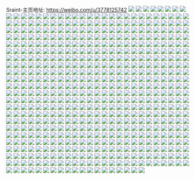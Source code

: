 Sraint-主页地址: https://weibo.com/u/3778125742 
![](https://wx4.sinaimg.cn/mw2000/e1319faegy1h94tfl1fvkj21g41xg4qq.jpg) 
![](https://wx4.sinaimg.cn/mw2000/e1319faegy1h94t7njlrpj20zk1c7qm6.jpg) 
![](https://wx4.sinaimg.cn/mw2000/e1319faegy1h94t7fd7qxj20zk1bee31.jpg) 
![](https://wx4.sinaimg.cn/mw2000/e1319faegy1h94tduuuy3j21g41yrx6p.jpg) 
![](https://wx4.sinaimg.cn/mw2000/e1319faegy1h94tfh7ns3j21g41xg7wi.jpg) 
![](https://wx4.sinaimg.cn/mw2000/e1319faegy1h94tdx7g7cj20zk1beamd.jpg) 
![](https://wx4.sinaimg.cn/mw2000/e1319faegy1h94t715ernj20zk1be4iz.jpg) 
![](https://wx4.sinaimg.cn/mw2000/e1319faegy1h94t3zc1ilj22c0340npe.jpg) 
![](https://wx4.sinaimg.cn/mw2000/e1319faegy1h906h4cpszj21dw1uinpd.jpg) 
![](https://wx4.sinaimg.cn/mw2000/e1319faegy1h906gqyvoqj21g41xgqv5.jpg) 
![](https://wx4.sinaimg.cn/mw2000/e1319faegy1h906gazey8j21en1vgnpd.jpg) 
![](https://wx4.sinaimg.cn/mw2000/e1319faegy1h906h8xjtbj21g41xdu0x.jpg) 
![](https://wx4.sinaimg.cn/mw2000/e1319faegy1h906gnl8hfj21c91rnqv5.jpg) 
![](https://wx4.sinaimg.cn/mw2000/e1319faegy1h906hc5sp1j21g41xhnpd.jpg) 
![](https://wx4.sinaimg.cn/mw2000/e1319faegy1h906genj4mj21cr1t0npd.jpg) 
![](https://wx4.sinaimg.cn/mw2000/e1319faegy1h906h2wuamj21g41xhqv5.jpg) 
![](https://wx4.sinaimg.cn/mw2000/e1319faegy1h906lvuf68j21g41xge81.jpg) 
![](https://wx4.sinaimg.cn/mw2000/e1319faegy1h906tye1hdj20u0140k7a.jpg) 
![](https://wx4.sinaimg.cn/mw2000/e1319faegy1h906txj9swj20tz13zh1t.jpg) 
![](https://wx4.sinaimg.cn/mw2000/e1319faegy1h906tzl4uzj20u0140k7e.jpg) 
![](https://wx4.sinaimg.cn/mw2000/e1319faegy1h906u0mtu5j20uw156qlo.jpg) 
![](https://wx4.sinaimg.cn/mw2000/e1319faegy1h906h6pgt5j21g41xgqv5.jpg) 
![](https://wx4.sinaimg.cn/mw2000/e1319faegy1h906jbykk6j21g41xgqv5.jpg) 
![](https://wx4.sinaimg.cn/mw2000/e1319faegy1h906ghrprxj21cq1szqv5.jpg) 
![](https://wx4.sinaimg.cn/mw2000/e1319faegy1h8z0b49uncj21g41y3qv5.jpg) 
![](https://wx4.sinaimg.cn/mw2000/e1319faegy1h8z0b7sj2mj21g41zbqv5.jpg) 
![](https://wx4.sinaimg.cn/mw2000/e1319faegy1h8z0bmfbcfj21g41xgqv5.jpg) 
![](https://wx4.sinaimg.cn/mw2000/e1319faegy1h8z0bcommuj21g41xgqv5.jpg) 
![](https://wx4.sinaimg.cn/mw2000/e1319faegy1h8z0b578n4j21g41yvqv5.jpg) 
![](https://wx4.sinaimg.cn/mw2000/e1319faegy1h8z0bbkkquj21g41xgkjl.jpg) 
![](https://wx4.sinaimg.cn/mw2000/e1319faegy1h8z0bkqvioj21g41yz4iw.jpg) 
![](https://wx4.sinaimg.cn/mw2000/e1319faegy1h8z0baemn3j21g41znu0x.jpg) 
![](https://wx4.sinaimg.cn/mw2000/e1319faegy1h8z0belc1jj21g41yzx6p.jpg) 
![](https://wx4.sinaimg.cn/mw2000/e1319faegy1h8z0bhgpk2j21g41xge81.jpg) 
![](https://wx4.sinaimg.cn/mw2000/e1319faegy1h8z0bgdbr2j21g4203x6p.jpg) 
![](https://wx4.sinaimg.cn/mw2000/e1319faegy1h8z0brun63j21g41y7kjl.jpg) 
![](https://wx4.sinaimg.cn/mw2000/e1319faegy1h8z0fj9q1kj21g41xge0i.jpg) 
![](https://wx4.sinaimg.cn/mw2000/e1319faegy1h8z0bowp0yj21g41xgtsx.jpg) 
![](https://wx4.sinaimg.cn/mw2000/e1319faegy1h8z0b67ktlj21g41yfnpd.jpg) 
![](https://wx4.sinaimg.cn/mw2000/e1319faegy1h8vjqck8hjj21ab1xg7tf.jpg) 
![](https://wx4.sinaimg.cn/mw2000/e1319faegy1h8vjizvwrbj21aa1xgh88.jpg) 
![](https://wx4.sinaimg.cn/mw2000/e1319faegy1h8vjj290exj21ab1xgatk.jpg) 
![](https://wx4.sinaimg.cn/mw2000/e1319faegy1h8vjqbkt2aj218j1wjwr4.jpg) 
![](https://wx4.sinaimg.cn/mw2000/e1319faegy1h8vk23l06bj20tz191kdd.jpg) 
![](https://wx4.sinaimg.cn/mw2000/e1319faegy1h8vjj4h5j0j21aa1xg4j8.jpg) 
![](https://wx4.sinaimg.cn/mw2000/e1319faegy1h8vjiy4642j217l1xgh1y.jpg) 
![](https://wx4.sinaimg.cn/mw2000/e1319faegy1h8vjj2seuuj21aa1xg1df.jpg) 
![](https://wx4.sinaimg.cn/mw2000/e1319faegy1h8vjiz3tq5j217h1lye0v.jpg) 
![](https://wx4.sinaimg.cn/mw2000/e1319faegy1h8s3mglg12j221d2pxu0x.jpg) 
![](https://wx4.sinaimg.cn/mw2000/e1319faegy1h8s3mqzz0zj22c0340u0y.jpg) 
![](https://wx4.sinaimg.cn/mw2000/e1319faegy1h8s3muovsbj22c0340qv8.jpg) 
![](https://wx4.sinaimg.cn/mw2000/e1319faegy1h8s3nap3bdj20qd0z67a1.jpg) 
![](https://wx4.sinaimg.cn/mw2000/e1319faegy1h8s3meukj8j221w2qjnpd.jpg) 
![](https://wx4.sinaimg.cn/mw2000/e1319faegy1h8s3l7uv16j22c03404qq.jpg) 
![](https://wx4.sinaimg.cn/mw2000/e1319faegy1h8s3mya47cj22c0340qv7.jpg) 
![](https://wx4.sinaimg.cn/mw2000/e1319faegy1h8s3miha1bj224y2umx6p.jpg) 
![](https://wx4.sinaimg.cn/mw2000/e1319faegy1h8pset7zslj22c0340qv6.jpg) 
![](https://wx4.sinaimg.cn/mw2000/e1319faegy1h8psew1gp5j22c0340npf.jpg) 
![](https://wx4.sinaimg.cn/mw2000/e1319faegy1h8psf77kddj22c035ekjn.jpg) 
![](https://wx4.sinaimg.cn/mw2000/e1319faegy1h8psfnxvajj22c03404qs.jpg) 
![](https://wx4.sinaimg.cn/mw2000/e1319faegy1h8psfy6190j22c0340u0z.jpg) 
![](https://wx4.sinaimg.cn/mw2000/e1319faegy1h8psfi42vxj22c0340u10.jpg) 
![](https://wx4.sinaimg.cn/mw2000/e1319faegy1h8psere92cj22c0340hdv.jpg) 
![](https://wx4.sinaimg.cn/mw2000/e1319faegy1h8psf9t7msj22c0340b2b.jpg) 
![](https://wx4.sinaimg.cn/mw2000/e1319faegy1h8psf2j3z3j22c0340b2b.jpg) 
![](https://wx4.sinaimg.cn/mw2000/e1319faegy1h8naacdj2yj22c03401kz.jpg) 
![](https://wx4.sinaimg.cn/mw2000/e1319faegy1h8naajoocxj22c0340u0y.jpg) 
![](https://wx4.sinaimg.cn/mw2000/e1319faegy1h8nabcbgpnj22c0352hdu.jpg) 
![](https://wx4.sinaimg.cn/mw2000/e1319faegy1h8naadzl1oj21g41xgkjl.jpg) 
![](https://wx4.sinaimg.cn/mw2000/e1319faegy1h8nac7415cj22c0340hdu.jpg) 
![](https://wx4.sinaimg.cn/mw2000/e1319faegy1h8naaxuzphj22c0340b2a.jpg) 
![](https://wx4.sinaimg.cn/mw2000/e1319faegy1h8naa487yvj22c03407wj.jpg) 
![](https://wx4.sinaimg.cn/mw2000/e1319faegy1h8naavq8b8j22c0340x6q.jpg) 
![](https://wx4.sinaimg.cn/mw2000/e1319faegy1h8nbzymr9hj20sp129ay7.jpg) 
![](https://wx4.sinaimg.cn/mw2000/e1319faegy1h8naamv7elj22c036ahdv.jpg) 
![](https://wx4.sinaimg.cn/mw2000/e1319faegy1h8nab2su1uj22c0340b2a.jpg) 
![](https://wx4.sinaimg.cn/mw2000/e1319faegy1h8naatcc2kj21g41xgnpd.jpg) 
![](https://wx4.sinaimg.cn/mw2000/e1319faegy1h8jxp8mrewj22c036anpf.jpg) 
![](https://wx4.sinaimg.cn/mw2000/e1319faegy1h8jxozzsf1j22c0340npf.jpg) 
![](https://wx4.sinaimg.cn/mw2000/e1319faegy1h8jxord0akj22c0340hdv.jpg) 
![](https://wx4.sinaimg.cn/mw2000/e1319faegy1h8jxp6ic61j22c0340b2b.jpg) 
![](https://wx4.sinaimg.cn/mw2000/e1319faegy1h8jxov6k3sj22c03401l0.jpg) 
![](https://wx4.sinaimg.cn/mw2000/e1319faegy1h8jxpa0094j22ay32lu0z.jpg) 
![](https://wx4.sinaimg.cn/mw2000/e1319faegy1h8jxpcwtawj22c03407wj.jpg) 
![](https://wx4.sinaimg.cn/mw2000/e1319faegy1h8jxnnuq9ij22c0340e83.jpg) 
![](https://wx4.sinaimg.cn/mw2000/e1319faegy1h8jxp1bkkwj22c0340x6r.jpg) 
![](https://wx4.sinaimg.cn/mw2000/e1319faegy1h8jxp4kiwoj22c0340npg.jpg) 
![](https://wx4.sinaimg.cn/mw2000/e1319faegy1h8jxotjg1dj22c03404qt.jpg) 
![](https://wx4.sinaimg.cn/mw2000/e1319faegy1h8jxox1oc9j22c0340npg.jpg) 
![](https://wx4.sinaimg.cn/mw2000/e1319faegy1h8hm5txe4dj21g41z77wh.jpg) 
![](https://wx4.sinaimg.cn/mw2000/e1319faegy1h8hm5swn0hj21g41xgqtx.jpg) 
![](https://wx4.sinaimg.cn/mw2000/e1319faegy1h8hm5ld85ij21g41xgnl4.jpg) 
![](https://wx4.sinaimg.cn/mw2000/e1319faegy1h8hm5qmrrhj21g41xgb1i.jpg) 
![](https://wx4.sinaimg.cn/mw2000/e1319faegy1h8hm5dd09yj21g41xhqt2.jpg) 
![](https://wx4.sinaimg.cn/mw2000/e1319faegy1h8hm5xdaq3j21g41xr4qp.jpg) 
![](https://wx4.sinaimg.cn/mw2000/e1319faegy1h8hm5v03k6j21g41zj7wh.jpg) 
![](https://wx4.sinaimg.cn/mw2000/e1319faegy1h8hm5ybslqj21g41xg4qp.jpg) 
![](https://wx4.sinaimg.cn/mw2000/e1319faegy1h8hm5ih9fjj21g41xgnkl.jpg) 
![](https://wx4.sinaimg.cn/mw2000/e1319faegy1h8hm5jibxwj21g41xgqre.jpg) 
![](https://wx4.sinaimg.cn/mw2000/e1319faegy1h8hm5niazuj21g41xgqt7.jpg) 
![](https://wx4.sinaimg.cn/mw2000/e1319faegy1h8hm5w2h4xj21g41xg1kx.jpg) 
![](https://wx4.sinaimg.cn/mw2000/e1319faegy1h8hmejtl72j21g41ybe7k.jpg) 
![](https://wx4.sinaimg.cn/mw2000/e1319faegy1h8hmelljbpj21g41xg7wh.jpg) 
![](https://wx4.sinaimg.cn/mw2000/e1319faegy1h8hm5omb8yj21g41xgtyq.jpg) 
![](https://wx4.sinaimg.cn/mw2000/e1319faegy1h8hm5gi8kkj21g41xg4qp.jpg) 
![](https://wx4.sinaimg.cn/mw2000/e1319faegy1h8hm5kexbmj21g41xgayk.jpg) 
![](https://wx4.sinaimg.cn/mw2000/e1319faegy1h8hmeixoz6j21g41ynhdi.jpg) 
![](https://wx4.sinaimg.cn/mw2000/e1319faegy1h8e70xy9lwj21g41xvnpd.jpg) 
![](https://wx4.sinaimg.cn/mw2000/e1319faegy1h8e79amyzxj21bs1rohdt.jpg) 
![](https://wx4.sinaimg.cn/mw2000/e1319faegy1h8e70v0qljj21aw1rhhdt.jpg) 
![](https://wx4.sinaimg.cn/mw2000/e1319faegy1h8e79ebpxjj21g41xhhdt.jpg) 
![](https://wx4.sinaimg.cn/mw2000/e1319faegy1h8e70wbhuxj21c11s0hdt.jpg) 
![](https://wx4.sinaimg.cn/mw2000/e1319faegy1h8e7fzuwhkj21f71w8kjl.jpg) 
![](https://wx4.sinaimg.cn/mw2000/e1319faegy1h8e7fyohr2j21g41xghdt.jpg) 
![](https://wx4.sinaimg.cn/mw2000/e1319faegy1h8e710fznxj21g41xge81.jpg) 
![](https://wx4.sinaimg.cn/mw2000/e1319faegy1h8e70zae0ej21c61s8hdt.jpg) 
![](https://wx4.sinaimg.cn/mw2000/e1319faegy1h8e70tnke7j219q1oyb29.jpg) 
![](https://wx4.sinaimg.cn/mw2000/e1319faegy1h8e718qs8cj21g41xhkjl.jpg) 
![](https://wx4.sinaimg.cn/mw2000/e1319faegy1h8e7e6vp1mj21g41xgkjl.jpg) 
![](https://wx4.sinaimg.cn/mw2000/e1319faegy1h8e7kux4ccj21sc2dsqv5.jpg) 
![](https://wx4.sinaimg.cn/mw2000/e1319faegy1h8e7e5koa7j21g41xhqv5.jpg) 
![](https://wx4.sinaimg.cn/mw2000/e1319faegy1h8e7kzxq7vj22dr36c1l1.jpg) 
![](https://wx4.sinaimg.cn/mw2000/e1319faegy1h8anp23znlj21g41xhe81.jpg) 
![](https://wx4.sinaimg.cn/mw2000/e1319faegy1h8anowikwnj226n2y6u0z.jpg) 
![](https://wx4.sinaimg.cn/mw2000/e1319faegy1h8anp31i4tj21ae1ra1kx.jpg) 
![](https://wx4.sinaimg.cn/mw2000/e1319faegy1h8anp14jjhj21g41xhe81.jpg) 
![](https://wx4.sinaimg.cn/mw2000/e1319faegy1h8anp3xe2tj217s1nckji.jpg) 
![](https://wx4.sinaimg.cn/mw2000/e1319faegy1h8anoz4m02j225k2ws4qs.jpg) 
![](https://wx4.sinaimg.cn/mw2000/e1319faegy1h8anp78md7j21g41xghdt.jpg) 
![](https://wx4.sinaimg.cn/mw2000/e1319faegy1h8anp4zslfj21g41xgkjl.jpg) 
![](https://wx4.sinaimg.cn/mw2000/e1319faegy1h8anosq9x4j22c0362u0z.jpg) 
![](https://wx4.sinaimg.cn/mw2000/e1319faegy1h8anopi0ogj21am1rgb29.jpg) 
![](https://wx4.sinaimg.cn/mw2000/e1319faegy1h8anpuul70j22dr36c7wl.jpg) 
![](https://wx4.sinaimg.cn/mw2000/e1319faegy1h8anp68cp4j21g41xgkjl.jpg) 
![](https://wx4.sinaimg.cn/mw2000/e1319faegy1h8anp8mto8j21g41xghdt.jpg) 
![](https://wx4.sinaimg.cn/mw2000/e1319faegy1h89k9yhxffj21g41xge81.jpg) 
![](https://wx4.sinaimg.cn/mw2000/e1319faegy1h89k9mxh6cj21g41xghdt.jpg) 
![](https://wx4.sinaimg.cn/mw2000/e1319faegy1h89k9ruad3j21g41xgnpd.jpg) 
![](https://wx4.sinaimg.cn/mw2000/e1319faegy1h89k9x3mi7j20zk1bekar.jpg) 
![](https://wx4.sinaimg.cn/mw2000/e1319faegy1h89k9ppvquj21g41xgauj.jpg) 
![](https://wx4.sinaimg.cn/mw2000/e1319faegy1h89k9tpjicj21g41xg7wh.jpg) 
![](https://wx4.sinaimg.cn/mw2000/e1319faegy1h8637ioipfj21g41xgnpd.jpg) 
![](https://wx4.sinaimg.cn/mw2000/e1319faegy1h863889pabj21g41xghdt.jpg) 
![](https://wx4.sinaimg.cn/mw2000/e1319faegy1h8637xftuyj21g41xhkjl.jpg) 
![](https://wx4.sinaimg.cn/mw2000/e1319faegy1h863857863j21g41zbkjl.jpg) 
![](https://wx4.sinaimg.cn/mw2000/e1319faegy1h8637uzd5vj21g41yjx6p.jpg) 
![](https://wx4.sinaimg.cn/mw2000/e1319faegy1h8637gdsuqj21g41xge81.jpg) 
![](https://wx4.sinaimg.cn/mw2000/e1319faegy1h8638elsqtj21g41yvhdt.jpg) 
![](https://wx4.sinaimg.cn/mw2000/e1319faegy1h86382dhp5j21g41z3kjl.jpg) 
![](https://wx4.sinaimg.cn/mw2000/e1319faegy1h8637nona3j21g41ynnpd.jpg) 
![](https://wx4.sinaimg.cn/mw2000/e1319faegy1h8638riuq5j21g41xnu0x.jpg) 
![](https://wx4.sinaimg.cn/mw2000/e1319faegy1h8637zqc93j21g41xhnpd.jpg) 
![](https://wx4.sinaimg.cn/mw2000/e1319faegy1h8637pn5fdj21g41y7kjl.jpg) 
![](https://wx4.sinaimg.cn/mw2000/e1319faegy1h8638ns4ghj21g41xgkjl.jpg) 
![](https://wx4.sinaimg.cn/mw2000/e1319faegy1h8638bxnrej21g41xge81.jpg) 
![](https://wx4.sinaimg.cn/mw2000/e1319faegy1h8638h0uqqj21g41y7kjl.jpg) 
![](https://wx4.sinaimg.cn/mw2000/e1319faegy1h8638juadsj21g41xgkjl.jpg) 
![](https://wx4.sinaimg.cn/mw2000/e1319faegy1h82n90kkdyj21ev1ydu0x.jpg) 
![](https://wx4.sinaimg.cn/mw2000/e1319faegy1h82n92bqquj21do1wiu0x.jpg) 
![](https://wx4.sinaimg.cn/mw2000/e1319faegy1h82ntmv8maj21g41xgnn1.jpg) 
![](https://wx4.sinaimg.cn/mw2000/e1319faegy1h82ntl18dyj21g41xg1kx.jpg) 
![](https://wx4.sinaimg.cn/mw2000/e1319faegy1h82n9dk87sj21g41xge81.jpg) 
![](https://wx4.sinaimg.cn/mw2000/e1319faegy1h82n9ij0mxj21g41xge81.jpg) 
![](https://wx4.sinaimg.cn/mw2000/e1319faegy1h82n9h0oxuj21g41xgu0y.jpg) 
![](https://wx4.sinaimg.cn/mw2000/e1319faegy1h82n8z435zj21g41xgkjl.jpg) 
![](https://wx4.sinaimg.cn/mw2000/e1319faegy1h82n95bz8mj21g420v1ky.jpg) 
![](https://wx4.sinaimg.cn/mw2000/e1319faegy1h82n93wc8mj21g41zfe81.jpg) 
![](https://wx4.sinaimg.cn/mw2000/e1319faegy1h82n9jm88mj21g41xghdt.jpg) 
![](https://wx4.sinaimg.cn/mw2000/e1319faegy1h82n9a18grj21g41zzx6p.jpg) 
![](https://wx4.sinaimg.cn/mw2000/e1319faegy1h82n9be23cj21g420b1ky.jpg) 
![](https://wx4.sinaimg.cn/mw2000/e1319faegy1h82ntiyul0j21g41xgu0x.jpg) 
![](https://wx4.sinaimg.cn/mw2000/e1319faegy1h82nto79qmj21g41xg1io.jpg) 
![](https://wx4.sinaimg.cn/mw2000/e1319faegy1h82ntfs9lbj21g41xg4qp.jpg) 
![](https://wx4.sinaimg.cn/mw2000/e1319faegy1h818xuz5pej24mo334x6r.jpg) 
![](https://wx4.sinaimg.cn/mw2000/e1319faegy1h81947bgvmj218g0tnwmx.jpg) 
![](https://wx4.sinaimg.cn/mw2000/e1319faely1h80ayed9p0j21aa1xgwua.jpg) 
![](https://wx4.sinaimg.cn/mw2000/e1319faely1h80assehb4j22c0340u0x.jpg) 
![](https://wx4.sinaimg.cn/mw2000/e1319faely1h80baj5bhhj21aa1xgtz0.jpg) 
![](https://wx4.sinaimg.cn/mw2000/e1319faely1h80aydckv3j21aa1xg7sn.jpg) 
![](https://wx4.sinaimg.cn/mw2000/e1319faely1h80b1at8uaj218l1xg4qp.jpg) 
![](https://wx4.sinaimg.cn/mw2000/e1319faely1h80aqdvcfrj21aa1xgh61.jpg) 
![](https://wx4.sinaimg.cn/mw2000/e1319faegy1h7z7kby6vnj21g41ynu0x.jpg) 
![](https://wx4.sinaimg.cn/mw2000/e1319faegy1h7z7kew8p9j21g41y7u0x.jpg) 
![](https://wx4.sinaimg.cn/mw2000/e1319faegy1h7z7kmo0szj21g41zne82.jpg) 
![](https://wx4.sinaimg.cn/mw2000/e1319faegy1h7z7kfz2xnj21g41xgqv5.jpg) 
![](https://wx4.sinaimg.cn/mw2000/e1319faegy1h7z7kaucelj21g41xz1ky.jpg) 
![](https://wx4.sinaimg.cn/mw2000/e1319faegy1h7z7r7ieb4j21g41y7u0x.jpg) 
![](https://wx4.sinaimg.cn/mw2000/e1319faegy1h7z7k6u9m9j21g41yn7wi.jpg) 
![](https://wx4.sinaimg.cn/mw2000/e1319faegy1h7z7kkx8h2j21g41xge81.jpg) 
![](https://wx4.sinaimg.cn/mw2000/e1319faegy1h7z7r911vwj21g41y77wi.jpg) 
![](https://wx4.sinaimg.cn/mw2000/e1319faegy1h7z7kpmcbvj21g41xgx6p.jpg) 
![](https://wx4.sinaimg.cn/mw2000/e1319faegy1h7z7kdizx8j21g41yz1ky.jpg) 
![](https://wx4.sinaimg.cn/mw2000/e1319faegy1h7z7khhsrij21g41xgqv5.jpg) 
![](https://wx4.sinaimg.cn/mw2000/e1319faegy1h7z7rbnksyj21g420jhdu.jpg) 
![](https://wx4.sinaimg.cn/mw2000/e1319faegy1h7z7r593uyj21g41z71ky.jpg) 
![](https://wx4.sinaimg.cn/mw2000/e1319faegy1h7z7ko520fj21g41xg1ky.jpg) 
![](https://wx4.sinaimg.cn/mw2000/e1319faegy1h7z7k8566gj21g41xz4qq.jpg) 
![](https://wx4.sinaimg.cn/mw2000/e1319faegy1h7wvuruzu4j20u013z11n.jpg) 
![](https://wx4.sinaimg.cn/mw2000/e1319faegy1h7wvuqvx5lj20u013z49p.jpg) 
![](https://wx4.sinaimg.cn/mw2000/e1319faegy1h7wvut7qmpj20u0140ajh.jpg) 
![](https://wx4.sinaimg.cn/mw2000/e1319faegy1h7wvv49ojsj21g41xge81.jpg) 
![](https://wx4.sinaimg.cn/mw2000/e1319faegy1h7uivqwa0aj21g41yz7wh.jpg) 
![](https://wx4.sinaimg.cn/mw2000/e1319faegy1h7uivo3k7rj21g41xhu0c.jpg) 
![](https://wx4.sinaimg.cn/mw2000/e1319faegy1h7uivs54h2j21g41xhe81.jpg) 
![](https://wx4.sinaimg.cn/mw2000/e1319faegy1h7uivotmo4j21g41xh1kx.jpg) 
![](https://wx4.sinaimg.cn/mw2000/e1319faegy1h7uivwdv7gj21g41xzqv5.jpg) 
![](https://wx4.sinaimg.cn/mw2000/e1319faegy1h7uivl40d1j21g41xg7wh.jpg) 
![](https://wx4.sinaimg.cn/mw2000/e1319faegy1h7uivtbctvj21g41y7hdt.jpg) 
![](https://wx4.sinaimg.cn/mw2000/e1319faegy1h7uix3s3z3j21g41zb1kr.jpg) 
![](https://wx4.sinaimg.cn/mw2000/e1319faegy1h7uivpn3yvj21g41ybb29.jpg) 
![](https://wx4.sinaimg.cn/mw2000/e1319faegy1h7uivuropyj21g41xzhdt.jpg) 
![](https://wx4.sinaimg.cn/mw2000/e1319faegy1h7uivi0jy4j21g41znhdt.jpg) 
![](https://wx4.sinaimg.cn/mw2000/e1319faegy1h7uivj07mgj21g41yfe81.jpg) 
![](https://wx4.sinaimg.cn/mw2000/e1319faegy1h7s8kzt8rdj216x1l7tyw.jpg) 
![](https://wx4.sinaimg.cn/mw2000/e1319faegy1h7s8kp7miwj21g41xgkjl.jpg) 
![](https://wx4.sinaimg.cn/mw2000/e1319faegy1h7s8l2qp4pj21ax1qjb29.jpg) 
![](https://wx4.sinaimg.cn/mw2000/e1319faegy1h7s8ku2wfrj21c51s6kjl.jpg) 
![](https://wx4.sinaimg.cn/mw2000/e1319faegy1h7s8srfi3wj222e2r6e82.jpg) 
![](https://wx4.sinaimg.cn/mw2000/e1319faegy1h7s8suclq6j22c0352kjm.jpg) 
![](https://wx4.sinaimg.cn/mw2000/e1319faegy1h7s8l45oqaj21ag1qn7wh.jpg) 
![](https://wx4.sinaimg.cn/mw2000/e1319faegy1h7s8kwoa38j21g41xgqv5.jpg) 
![](https://wx4.sinaimg.cn/mw2000/e1319faegy1h7s8kkmz92j21331ge1kx.jpg) 
![](https://wx4.sinaimg.cn/mw2000/e1319faegy1h7s8kj5k9dj213k1gr4qp.jpg) 
![](https://wx4.sinaimg.cn/mw2000/e1319faegy1h7s8l1c1nbj20zs1bodyg.jpg) 
![](https://wx4.sinaimg.cn/mw2000/e1319faegy1h7s8sxbtz3j21sc2dsx6p.jpg) 
![](https://wx4.sinaimg.cn/mw2000/e1319faegy1h7s8knghxuj216m1lg7wh.jpg) 
![](https://wx4.sinaimg.cn/mw2000/e1319faegy1h7s8szfarcj21g41yve81.jpg) 
![](https://wx4.sinaimg.cn/mw2000/e1319faegy1h7s8km13l2j21cj1utkjl.jpg) 
![](https://wx4.sinaimg.cn/mw2000/e1319faegy1h7pufrmmycj21g41xhb29.jpg) 
![](https://wx4.sinaimg.cn/mw2000/e1319faegy1h7puh64j7nj21g41xh4qp.jpg) 
![](https://wx4.sinaimg.cn/mw2000/e1319faegy1h7puh59r9yj21g41yrb29.jpg) 
![](https://wx4.sinaimg.cn/mw2000/e1319faegy1h7puh933acj21g41xhb29.jpg) 
![](https://wx4.sinaimg.cn/mw2000/e1319faegy1h7puhb4clbj21g41xh7wh.jpg) 
![](https://wx4.sinaimg.cn/mw2000/e1319faegy1h7puhdnljij21g41xh7wh.jpg) 
![](https://wx4.sinaimg.cn/mw2000/e1319faegy1h7puhctn3pj21g41xghdt.jpg) 
![](https://wx4.sinaimg.cn/mw2000/e1319faegy1h7nibdulo0j21g41xghdt.jpg) 
![](https://wx4.sinaimg.cn/mw2000/e1319faegy1h7nib87ou8j21d51thb29.jpg) 
![](https://wx4.sinaimg.cn/mw2000/e1319faegy1h7niba7wq7j21g41xhe81.jpg) 
![](https://wx4.sinaimg.cn/mw2000/e1319faegy1h7nib0zuldj20zk1betfm.jpg) 
![](https://wx4.sinaimg.cn/mw2000/e1319faegy1h7niovxwvfj21g41xhb29.jpg) 
![](https://wx4.sinaimg.cn/mw2000/e1319faegy1h7niord02ej21g41xhe81.jpg) 
![](https://wx4.sinaimg.cn/mw2000/e1319faegy1h7nlrultgoj21g41xg7wh.jpg) 
![](https://wx4.sinaimg.cn/mw2000/e1319faegy1h7nibb3z1rj21g41yv4qp.jpg) 
![](https://wx4.sinaimg.cn/mw2000/e1319faegy1h7niotzi41j21g41yn1kx.jpg) 
![](https://wx4.sinaimg.cn/mw2000/e1319faegy1h7niqzc6gxj21g41y37wh.jpg) 
![](https://wx4.sinaimg.cn/mw2000/e1319faegy1h7nkn3qa84j21g41xgb29.jpg) 
![](https://wx4.sinaimg.cn/mw2000/e1319faegy1h7nk9d7ji0j21g41xgb29.jpg) 
![](https://wx4.sinaimg.cn/mw2000/e1319faegy1h7niot5mslj21g41y77wh.jpg) 
![](https://wx4.sinaimg.cn/mw2000/e1319faegy1h7nib6n350j21g41xg1kx.jpg) 
![](https://wx4.sinaimg.cn/mw2000/e1319faegy1h7nioukxeaj21g41xgb11.jpg) 
![](https://wx4.sinaimg.cn/mw2000/e1319faegy1h7niosc4qtj21g41y74qp.jpg) 
![](https://wx4.sinaimg.cn/mw2000/e1319faegy1h7niw8fc2wj21g41xg7wh.jpg) 
![](https://wx4.sinaimg.cn/mw2000/e1319faegy1h7iz1sk5woj21g41xh7wh.jpg) 
![](https://wx4.sinaimg.cn/mw2000/e1319faegy1h7iz1rd67mj21g41yfkjl.jpg) 
![](https://wx4.sinaimg.cn/mw2000/e1319faegy1h7iz1k9lm4j21g41z3e81.jpg) 
![](https://wx4.sinaimg.cn/mw2000/e1319faegy1h7iz1mfbasj21g41yru0x.jpg) 
![](https://wx4.sinaimg.cn/mw2000/e1319faegy1h7iz1o7sj5j21g41yvhdt.jpg) 
![](https://wx4.sinaimg.cn/mw2000/e1319faegy1h7iz1oz4yyj21g41yze81.jpg) 
![](https://wx4.sinaimg.cn/mw2000/e1319faegy1h7iz1i9onsj21g41xh4qp.jpg) 
![](https://wx4.sinaimg.cn/mw2000/e1319faegy1h7iz1hhwukj21g41xhhdt.jpg) 
![](https://wx4.sinaimg.cn/mw2000/e1319faegy1h7iz1j2ka2j21g41xg7wh.jpg) 
![](https://wx4.sinaimg.cn/mw2000/e1319faegy1h7iz1q5ye5j21g41ynkjl.jpg) 
![](https://wx4.sinaimg.cn/mw2000/e1319faegy1h7filjurecj21sc2dsnpf.jpg) 
![](https://wx4.sinaimg.cn/mw2000/e1319faegy1h7filc4gx8j21sc2ds1kz.jpg) 
![](https://wx4.sinaimg.cn/mw2000/e1319faegy1h7filh29ioj21sc2ds4pb.jpg) 
![](https://wx4.sinaimg.cn/mw2000/e1319faegy1h7filmp99gj21sc2ds1kz.jpg) 
![](https://wx4.sinaimg.cn/mw2000/e1319faegy1h7fileo3h5j21sc2ds7wj.jpg) 
![](https://wx4.sinaimg.cn/mw2000/e1319faegy1h7d5wqqccwj21di1w6b29.jpg) 
![](https://wx4.sinaimg.cn/mw2000/e1319faegy1h7d7kq55woj21br1vonpd.jpg) 
![](https://wx4.sinaimg.cn/mw2000/e1319faegy1h7d5scthxzj21g41yz1ky.jpg) 
![](https://wx4.sinaimg.cn/mw2000/e1319faegy1h7d5sph4kyj21g41xhnpd.jpg) 
![](https://wx4.sinaimg.cn/mw2000/e1319faegy1h7d5smgjiaj21g42031ky.jpg) 
![](https://wx4.sinaimg.cn/mw2000/e1319faegy1h7d79qf2rej21ay1qm7hx.jpg) 
![](https://wx4.sinaimg.cn/mw2000/e1319faegy1h7d5syth48j21d31tgu0x.jpg) 
![](https://wx4.sinaimg.cn/mw2000/e1319faegy1h7d7habwm8j21g41zbkjm.jpg) 
![](https://wx4.sinaimg.cn/mw2000/e1319faegy1h7d79rwu5oj21au1rpkjl.jpg) 
![](https://wx4.sinaimg.cn/mw2000/e1319faegy1h7d5s9qc6fj21g41yr4qq.jpg) 
![](https://wx4.sinaimg.cn/mw2000/e1319faegy1h7d7kroxa3j21g41ynhdt.jpg) 
![](https://wx4.sinaimg.cn/mw2000/e1319faegy1h767zmi0hjj21ct1t7hdt.jpg) 
![](https://wx4.sinaimg.cn/mw2000/e1319faegy1h767tejybxj21g21xye81.jpg) 
![](https://wx4.sinaimg.cn/mw2000/e1319faegy1h767ta2o4nj21g21yae81.jpg) 
![](https://wx4.sinaimg.cn/mw2000/e1319faegy1h767to7sutj21g21xgamr.jpg) 
![](https://wx4.sinaimg.cn/mw2000/e1319faegy1h767t8mox6j21g21y6e81.jpg) 
![](https://wx4.sinaimg.cn/mw2000/e1319faegy1h767wb167tj21g21xgnbe.jpg) 
![](https://wx4.sinaimg.cn/mw2000/e1319faegy1h768479t0xj21bq1s8b29.jpg) 
![](https://wx4.sinaimg.cn/mw2000/e1319faegy1h767tksd9fj21g21yce81.jpg) 
![](https://wx4.sinaimg.cn/mw2000/e1319faegy1h767tfbms3j21g21yee81.jpg) 
![](https://wx4.sinaimg.cn/mw2000/e1319faegy1h767zj5ej6j21g21xgafj.jpg) 
![](https://wx4.sinaimg.cn/mw2000/e1319faegy1h767tj0c4nj21cv1t6hdt.jpg) 
![](https://wx4.sinaimg.cn/mw2000/e1319faegy1h767wab09zj21g21xgb29.jpg) 
![](https://wx4.sinaimg.cn/mw2000/e1319faegy1h76823ck86j21g21xghdt.jpg) 
![](https://wx4.sinaimg.cn/mw2000/e1319faegy1h767tmhidoj21g21z8hdt.jpg) 
![](https://wx4.sinaimg.cn/mw2000/e1319faegy1h767tclsb3j21g21xyk2w.jpg) 
![](https://wx4.sinaimg.cn/mw2000/e1319faegy1h767tk2bubj21g21z2e81.jpg) 
![](https://wx4.sinaimg.cn/mw2000/e1319faegy1h767zfcoigj21g21xgtlq.jpg) 
![](https://wx4.sinaimg.cn/mw2000/e1319faegy1h767thv21wj21ch1soe81.jpg) 
![](https://wx4.sinaimg.cn/mw2000/e1319faegy1h753rkwq6nj21g21xg12m.jpg) 
![](https://wx4.sinaimg.cn/mw2000/e1319faegy1h753rmkequj21g21xg7i5.jpg) 
![](https://wx4.sinaimg.cn/mw2000/e1319faegy1h7541e5u8hj21g21yue81.jpg) 
![](https://wx4.sinaimg.cn/mw2000/e1319faegy1h753rid6o6j21g21xge81.jpg) 
![](https://wx4.sinaimg.cn/mw2000/e1319faegy1h7541d9ndej21g21xgk2y.jpg) 
![](https://wx4.sinaimg.cn/mw2000/e1319faegy1h7543bz53pj21g21xg4qp.jpg) 
![](https://wx4.sinaimg.cn/mw2000/e1319faegy1h7543crfjbj21g21xgb29.jpg) 
![](https://wx4.sinaimg.cn/mw2000/e1319faegy1h753rlpu4tj21g21xgjyg.jpg) 
![](https://wx4.sinaimg.cn/mw2000/e1319faegy1h753rfjymkj21g21xgam7.jpg) 
![](https://wx4.sinaimg.cn/mw2000/e1319faegy1h753rnd3a5j21g21xgdrd.jpg) 
![](https://wx4.sinaimg.cn/mw2000/e1319faegy1h71mjoavcwj21g21xgnpd.jpg) 
![](https://wx4.sinaimg.cn/mw2000/e1319faegy1h71mhg5cezj21g21zaqv5.jpg) 
![](https://wx4.sinaimg.cn/mw2000/e1319faegy1h71mi388g1j21841mtb29.jpg) 
![](https://wx4.sinaimg.cn/mw2000/e1319faegy1h71mhvgz18j21g21xg4qq.jpg) 
![](https://wx4.sinaimg.cn/mw2000/e1319faegy1h71mi0o5jwj21g21xgkjl.jpg) 
![](https://wx4.sinaimg.cn/mw2000/e1319faegy1h71mi442bvj21g21xgtp7.jpg) 
![](https://wx4.sinaimg.cn/mw2000/e1319faegy1h71mheqbeqj21g21xgkjl.jpg) 
![](https://wx4.sinaimg.cn/mw2000/e1319faegy1h71mhy3mg4j21g21xgnpd.jpg) 
![](https://wx4.sinaimg.cn/mw2000/e1319faegy1h71mhwlhb4j21g21xgnpd.jpg) 
![](https://wx4.sinaimg.cn/mw2000/e1319faegy1h71mhzk7oej21g21z6u0x.jpg) 
![](https://wx4.sinaimg.cn/mw2000/e1319faegy1h71mjmmw16j21ev1vvu0x.jpg) 
![](https://wx4.sinaimg.cn/mw2000/e1319faegy1h6z7395xalj21g21xgtks.jpg) 
![](https://wx4.sinaimg.cn/mw2000/e1319faegy1h6z73ie2nej21g21xgb29.jpg) 
![](https://wx4.sinaimg.cn/mw2000/e1319faegy1h6z73ac5rhj21g21xgduo.jpg) 
![](https://wx4.sinaimg.cn/mw2000/e1319faegy1h6z73hip85j217d1na7tm.jpg) 
![](https://wx4.sinaimg.cn/mw2000/e1319faegy1h6z73f71i6j21g21xgkjl.jpg) 
![](https://wx4.sinaimg.cn/mw2000/e1319faegy1h6z73cpioqj21g21ymwxh.jpg) 
![](https://wx4.sinaimg.cn/mw2000/e1319faegy1h6z73ljm8pj21g21xgb29.jpg) 
![](https://wx4.sinaimg.cn/mw2000/e1319faegy1h6z73729vxj21g21ya4et.jpg) 
![](https://wx4.sinaimg.cn/mw2000/e1319faegy1h6z77lscewj21g21xgqv5.jpg) 
![](https://wx4.sinaimg.cn/mw2000/e1319faegy1h6z73bt9ygj21g21xgahp.jpg) 
![](https://wx4.sinaimg.cn/mw2000/e1319faegy1h6z73efwibj21g21xgnpd.jpg) 
![](https://wx4.sinaimg.cn/mw2000/e1319faegy1h6z73j5oxkj21g21yib29.jpg) 
![](https://wx4.sinaimg.cn/mw2000/e1319faegy1h6z73kqp5ij21g21xge81.jpg) 
![](https://wx4.sinaimg.cn/mw2000/e1319faegy1h6z73ym5flj21g21xgnpd.jpg) 
![](https://wx4.sinaimg.cn/mw2000/e1319faegy1h6z7ba2kc9j21g21xgu0x.jpg) 
![](https://wx4.sinaimg.cn/mw2000/e1319faegy1h6x0i6386yj21g21zegzb.jpg) 
![](https://wx4.sinaimg.cn/mw2000/e1319faegy1h6x0drgxjxj21g21xg7wh.jpg) 
![](https://wx4.sinaimg.cn/mw2000/e1319faegy1h6x0dqo403j21g21xgb29.jpg) 
![](https://wx4.sinaimg.cn/mw2000/e1319faegy1h6x0i6xm19j21g21yytl9.jpg) 
![](https://wx4.sinaimg.cn/mw2000/e1319faegy1h6x0duj6qqj21g21xg7wh.jpg) 
![](https://wx4.sinaimg.cn/mw2000/e1319faegy1h6x0dzmf0cj21g21xg7wh.jpg) 
![](https://wx4.sinaimg.cn/mw2000/e1319faegy1h6x0i947wtj21g21xye81.jpg) 
![](https://wx4.sinaimg.cn/mw2000/e1319faegy1h6x0dtd7d4j21g21xgb29.jpg) 
![](https://wx4.sinaimg.cn/mw2000/e1319faegy1h6x0iffloyj21g21z2e81.jpg) 
![](https://wx4.sinaimg.cn/mw2000/e1319faegy1h6x0e1446ij21g21xg7wh.jpg) 
![](https://wx4.sinaimg.cn/mw2000/e1319faegy1h6x0ieg1whj21g21y2u0x.jpg) 
![](https://wx4.sinaimg.cn/mw2000/e1319faegy1h6x0dlpj23j21cv1t5e81.jpg) 
![](https://wx4.sinaimg.cn/mw2000/e1319faegy1h6x0dy98ekj21g21xg7wh.jpg) 
![](https://wx4.sinaimg.cn/mw2000/e1319faegy1h6tjiu5zsmj21g21xge1a.jpg) 
![](https://wx4.sinaimg.cn/mw2000/e1319faegy1h6tjsw5x0jj21g21xghdt.jpg) 
![](https://wx4.sinaimg.cn/mw2000/e1319faegy1h6tjipqar3j21g21xgnpd.jpg) 
![](https://wx4.sinaimg.cn/mw2000/e1319faegy1h6tjivh4mvj21g21xgnpd.jpg) 
![](https://wx4.sinaimg.cn/mw2000/e1319faegy1h6tjit6njfj21g21xgkb6.jpg) 
![](https://wx4.sinaimg.cn/mw2000/e1319faegy1h6r8ej1k4xj21g21xg4qp.jpg) 
![](https://wx4.sinaimg.cn/mw2000/e1319faegy1h6r8bobsrxj21at1qgb29.jpg) 
![](https://wx4.sinaimg.cn/mw2000/e1319faegy1h6r8bt2anrj21ck1ss1jg.jpg) 
![](https://wx4.sinaimg.cn/mw2000/e1319faegy1h6r8bl528mj21ao1qp0yp.jpg) 
![](https://wx4.sinaimg.cn/mw2000/e1319faegy1h6r8ifykfaj21cr1tu464.jpg) 
![](https://wx4.sinaimg.cn/mw2000/e1319faegy1h6r8bio8i2j217g1mlnn7.jpg) 
![](https://wx4.sinaimg.cn/mw2000/e1319faegy1h6r8bvti1hj21g21xg7wh.jpg) 
![](https://wx4.sinaimg.cn/mw2000/e1319faegy1h6r8bgrr09j217a1nvauz.jpg) 
![](https://wx4.sinaimg.cn/mw2000/e1319faegy1h6r8egfahmj21ad1r3dmi.jpg) 
![](https://wx4.sinaimg.cn/mw2000/e1319faegy1h6r8bq3tftj21a81po1h4.jpg) 
![](https://wx4.sinaimg.cn/mw2000/e1319faegy1h6r8buqm9xj21ch1tj1kx.jpg) 
![](https://wx4.sinaimg.cn/mw2000/e1319faegy1h6r8eh7zfej218k1o9dn9.jpg) 
![](https://wx4.sinaimg.cn/mw2000/e1319faegy1h6r8bm9drbj21cl1te10q.jpg) 
![](https://wx4.sinaimg.cn/mw2000/e1319faegy1h6r8bs8qxuj21c61s91kx.jpg) 
![](https://wx4.sinaimg.cn/mw2000/e1319faegy1h6r8efiwkdj219l1qe460.jpg) 
![](https://wx4.sinaimg.cn/mw2000/e1319faegy1h6r8sizj0wj21g21xgb1h.jpg) 
![](https://wx4.sinaimg.cn/mw2000/e1319faegy1h6p0aqdofoj2223333jx1.jpg) 
![](https://wx4.sinaimg.cn/mw2000/e1319faegy1h6p0arap6hj21ac1yk1ih.jpg) 
![](https://wx4.sinaimg.cn/mw2000/e1319faegy1h6p0c5eo4kj21sc2dswyk.jpg) 
![](https://wx4.sinaimg.cn/mw2000/e1319faegy1h6p0asl18qj21g21z24ez.jpg) 
![](https://wx4.sinaimg.cn/mw2000/e1319faegy1h6p1c3385mj21g21z2k52.jpg) 
![](https://wx4.sinaimg.cn/mw2000/e1319faegy1h6mmnelvs6j21a91yz7wh.jpg) 
![](https://wx4.sinaimg.cn/mw2000/e1319faegy1h6mmo91fa0j21aa1xg7tf.jpg) 
![](https://wx4.sinaimg.cn/mw2000/e1319faegy1h6mmnc58dkj21aa1xg1kx.jpg) 
![](https://wx4.sinaimg.cn/mw2000/e1319faegy1h6mmncvzyej21g21xg4qp.jpg) 
![](https://wx4.sinaimg.cn/mw2000/e1319faegy1h6mmndojj6j21g21xgb29.jpg) 
![](https://wx4.sinaimg.cn/mw2000/e1319faegy1h6mmtq036uj21g21xgb29.jpg) 
![](https://wx4.sinaimg.cn/mw2000/e1319faegy1h6mmn9v88cj21aa1xg4hv.jpg) 
![](https://wx4.sinaimg.cn/mw2000/e1319faegy1h6fo3s6lvwj21e21usali.jpg) 
![](https://wx4.sinaimg.cn/mw2000/e1319faegy1h6fo4404q0j22c0340u0z.jpg) 
![](https://wx4.sinaimg.cn/mw2000/e1319faegy1h6fo3p5a6aj21f71wa47l.jpg) 
![](https://wx4.sinaimg.cn/mw2000/e1319faegy1h6fo3wi41vj21b51qwtic.jpg) 
![](https://wx4.sinaimg.cn/mw2000/e1319faegy1h6fo3o4n86j21901o1b29.jpg) 
![](https://wx4.sinaimg.cn/mw2000/e1319faegy1h6fo3th9lyj21ca1sfnaw.jpg) 
![](https://wx4.sinaimg.cn/mw2000/e1319faegy1h6fo3muvn6j21741lhb29.jpg) 
![](https://wx4.sinaimg.cn/mw2000/e1319faegy1h6d9op36ndj21aa1xgk0h.jpg) 
![](https://wx4.sinaimg.cn/mw2000/e1319faegy1h6d9ops5szj21aa1xg0zb.jpg) 
![](https://wx4.sinaimg.cn/mw2000/e1319faegy1h6d9ou52ogj21aa1yktx9.jpg) 
![](https://wx4.sinaimg.cn/mw2000/e1319faegy1h6d9p1053fj21aa1yo4qp.jpg) 
![](https://wx4.sinaimg.cn/mw2000/e1319faegy1h6d9p00zw6j21aa1xg4qp.jpg) 
![](https://wx4.sinaimg.cn/mw2000/e1319faegy1h6d9os9p38j21aa1xggsa.jpg) 
![](https://wx4.sinaimg.cn/mw2000/e1319faegy1h6d9oswoatj21aa1xg79h.jpg) 
![](https://wx4.sinaimg.cn/mw2000/e1319faegy1h6d9p1p7v3j21aa1xgb18.jpg) 
![](https://wx4.sinaimg.cn/mw2000/e1319faegy1h6d9p3eia0j21aa1xg7vh.jpg) 
![](https://wx4.sinaimg.cn/mw2000/e1319faegy1h6d9orjg8aj21aa1xgdn4.jpg) 
![](https://wx4.sinaimg.cn/mw2000/e1319faegy1h6d9p29dc5j21aa1zce7k.jpg) 
![](https://wx4.sinaimg.cn/mw2000/e1319faegy1h6d9ox8w9nj21aa1xgb29.jpg) 
![](https://wx4.sinaimg.cn/mw2000/e1319faegy1h6d9oo7og7j21aa1xg17o.jpg) 
![](https://wx4.sinaimg.cn/mw2000/e1319faegy1h6d9oyfu1nj21xg1aakjl.jpg) 
![](https://wx4.sinaimg.cn/mw2000/e1319faegy1h6d9ov0bysj21aa1xgk7c.jpg) 
![](https://wx4.sinaimg.cn/mw2000/e1319faegy1h6b2pcku1fj219q1wldko.jpg) 
![](https://wx4.sinaimg.cn/mw2000/e1319faegy1h6b285ywsuj21aa1xg132.jpg) 
![](https://wx4.sinaimg.cn/mw2000/e1319faegy1h6b232mspyj21aa1xgtfd.jpg) 
![](https://wx4.sinaimg.cn/mw2000/e1319faegy1h6b22svz6zj21aa1xgn47.jpg) 
![](https://wx4.sinaimg.cn/mw2000/e1319faegy1h6b22tqgilj21aa1xgwk2.jpg) 
![](https://wx4.sinaimg.cn/mw2000/e1319faegy1h6b22s2ly0j21aa1xg7b4.jpg) 
![](https://wx4.sinaimg.cn/mw2000/e1319faegy1h6b2db2cqaj20u019i76r.jpg) 
![](https://wx4.sinaimg.cn/mw2000/e1319faegy1h6b25yydytj21aa1ppb29.jpg) 
![](https://wx4.sinaimg.cn/mw2000/e1319faegy1h6b2dbx25wj20u019sdi3.jpg) 
![](https://wx4.sinaimg.cn/mw2000/e1319faegy1h6b2i6q4ywj21aa1pon8v.jpg) 
![](https://wx4.sinaimg.cn/mw2000/e1319faegy1h644u9m5v1j213j1gpqfu.jpg) 
![](https://wx4.sinaimg.cn/mw2000/e1319faegy1h644u564npj21441hin8u.jpg) 
![](https://wx4.sinaimg.cn/mw2000/e1319faegy1h644u6g1ypj21aa1ppq5b.jpg) 
![](https://wx4.sinaimg.cn/mw2000/e1319faegy1h644uc5rh8j215g1ja7f7.jpg) 
![](https://wx4.sinaimg.cn/mw2000/e1319faegy1h644uavagxj216a1kdn43.jpg) 
![](https://wx4.sinaimg.cn/mw2000/e1319faegy1h644udi1r4j213r1h00zb.jpg) 
![](https://wx4.sinaimg.cn/mw2000/e1319faegy1h644u83dknj217s1menba.jpg) 
![](https://wx4.sinaimg.cn/mw2000/e1319faegy1h644uexwkej214g1hxe81.jpg) 
![](https://wx4.sinaimg.cn/mw2000/e1319faegy1h644uhasl7j21aa1ppdw2.jpg) 
![](https://wx4.sinaimg.cn/mw2000/e1319faegy1h61tzu0ikyj219m1ote81.jpg) 
![](https://wx4.sinaimg.cn/mw2000/e1319faegy1h61tzjndnqj21aa1xgtfs.jpg) 
![](https://wx4.sinaimg.cn/mw2000/e1319faegy1h61tzvoaqpj22c0340x6q.jpg) 
![](https://wx4.sinaimg.cn/mw2000/e1319faegy1h61tzx60dlj21au1qfe81.jpg) 
![](https://wx4.sinaimg.cn/mw2000/e1319faegy1h5x5wmpoy4j21991zg0uw.jpg) 
![](https://wx4.sinaimg.cn/mw2000/e1319faegy1h5x5w5fonkj21g21z27fv.jpg) 
![](https://wx4.sinaimg.cn/mw2000/e1319faegy1h5x5wr8imhj21aa1xggr6.jpg) 
![](https://wx4.sinaimg.cn/mw2000/e1319faegy1h5x5wlns9yj21aa1xgtfs.jpg) 
![](https://wx4.sinaimg.cn/mw2000/e1319faegy1h5x5w221jwj21aa1ywmzq.jpg) 
![](https://wx4.sinaimg.cn/mw2000/e1319faegy1h5x5wdbsy5j21g21y24qp.jpg) 
![](https://wx4.sinaimg.cn/mw2000/e1319faegy1h5x5w71zv3j21g21zqe81.jpg) 
![](https://wx4.sinaimg.cn/mw2000/e1319faegy1h5x5whux57j21g21xge81.jpg) 
![](https://wx4.sinaimg.cn/mw2000/e1319faegy1h5x5w96t9gj21g21yub29.jpg) 
![](https://wx4.sinaimg.cn/mw2000/e1319faegy1h5x5wfwp6wj21g21xg7n6.jpg) 
![](https://wx4.sinaimg.cn/mw2000/e1319faegy1h5x5w3o52vj21g21xgwpd.jpg) 
![](https://wx4.sinaimg.cn/mw2000/e1319faegy1h5x5wugs4lj219h1zgqql.jpg) 
![](https://wx4.sinaimg.cn/mw2000/e1319faegy1h5uun95jxmj21aa1ygwjr.jpg) 
![](https://wx4.sinaimg.cn/mw2000/e1319faegy1h5uunn7pn6j21aa1xswl5.jpg) 
![](https://wx4.sinaimg.cn/mw2000/e1319faegy1h5uunczbhvj21aa1xgau6.jpg) 
![](https://wx4.sinaimg.cn/mw2000/e1319faegy1h5uunq7fwhj20zi1bcwh6.jpg) 
![](https://wx4.sinaimg.cn/mw2000/e1319faegy1h5uunaw8t1j21aa1yoqr7.jpg) 
![](https://wx4.sinaimg.cn/mw2000/e1319faegy1h5uunotm02j21aa1y0kdj.jpg) 
![](https://wx4.sinaimg.cn/mw2000/e1319faegy1h5uunekvs2j21aa1ppe2c.jpg) 
![](https://wx4.sinaimg.cn/mw2000/e1319faegy1h5uun5tqyuj214m1i64gr.jpg) 
![](https://wx4.sinaimg.cn/mw2000/e1319faegy1h5uuns414hj21sc2ds1ky.jpg) 
![](https://wx4.sinaimg.cn/mw2000/e1319faegy1h5uun7pdiwj21aa1xw4qp.jpg) 
![](https://wx4.sinaimg.cn/mw2000/e1319faegy1h5uunhr3ycj21aa1xgkak.jpg) 
![](https://wx4.sinaimg.cn/mw2000/e1319faegy1h5uung8rbvj21aa1ppdkb.jpg) 
![](https://wx4.sinaimg.cn/mw2000/e1319faegy1h5uunjtsz8j21aa1xgdyz.jpg) 
![](https://wx4.sinaimg.cn/mw2000/e1319faegy1h5uunlcx8ej21281ezadd.jpg) 
![](https://wx4.sinaimg.cn/mw2000/e1319faegy1h5uunu068wj21sc2dsx6p.jpg) 
![](https://wx4.sinaimg.cn/mw2000/e1319faegy1h5uunvyavsj21sc2dsnpd.jpg) 
![](https://wx4.sinaimg.cn/mw2000/e1319faegy1h5uupplygqj21aa1xg42m.jpg) 
![](https://wx4.sinaimg.cn/mw2000/e1319faegy1h5uunykuh5j21aa1xgaf3.jpg) 
![](https://wx4.sinaimg.cn/mw2000/e1319faegy1h5rehibaiij21g21xg7wh.jpg) 
![](https://wx4.sinaimg.cn/mw2000/e1319faegy1h5rehn7x6yj219d1oi4qp.jpg) 
![](https://wx4.sinaimg.cn/mw2000/e1319faegy1h5rehfa3i2j21g21xgb29.jpg) 
![](https://wx4.sinaimg.cn/mw2000/e1319faegy1h5rehkuv15j21g21xg7wh.jpg) 
![](https://wx4.sinaimg.cn/mw2000/e1319faegy1h5rehdziscj21g21xg7wh.jpg) 
![](https://wx4.sinaimg.cn/mw2000/e1319faegy1h5rehjlx2nj21g21xg7wh.jpg) 
![](https://wx4.sinaimg.cn/mw2000/e1319faegy1h5reh5ky1aj21g21xg7wh.jpg) 
![](https://wx4.sinaimg.cn/mw2000/e1319faegy1h5reh8gydlj21g21xyb29.jpg) 
![](https://wx4.sinaimg.cn/mw2000/e1319faegy1h5rehbd9whj21g21xg7wh.jpg) 
![](https://wx4.sinaimg.cn/mw2000/e1319faegy1h5reke02n0j21g21xge81.jpg) 
![](https://wx4.sinaimg.cn/mw2000/e1319faegy1h5rehgobnbj21g21xg7wh.jpg) 
![](https://wx4.sinaimg.cn/mw2000/e1319faegy1h5rekfhjx9j21g21xg7wh.jpg) 
![](https://wx4.sinaimg.cn/mw2000/e1319faegy1h5reh9xhqej21g21xg7wh.jpg) 
![](https://wx4.sinaimg.cn/mw2000/e1319faegy1h5nxhhd9onj21g21xgb29.jpg) 
![](https://wx4.sinaimg.cn/mw2000/e1319faegy1h5nxhcyacxj21g21xqu0x.jpg) 
![](https://wx4.sinaimg.cn/mw2000/e1319faegy1h5nxheo5lzj21g21xme81.jpg) 
![](https://wx4.sinaimg.cn/mw2000/e1319faegy1h5nx3cynrmj21cj1srqv5.jpg) 
![](https://wx4.sinaimg.cn/mw2000/e1319faegy1h5nx35r69bj21g21xg1kx.jpg) 
![](https://wx4.sinaimg.cn/mw2000/e1319faegy1h5nxhl1v8kj21g21yqb29.jpg) 
![](https://wx4.sinaimg.cn/mw2000/e1319faegy1h5nxj64cokj21g21z6kjl.jpg) 
![](https://wx4.sinaimg.cn/mw2000/e1319faegy1h5nx37mmukj21g21xgnpd.jpg) 
![](https://wx4.sinaimg.cn/mw2000/e1319faegy1h5nxhbhoa7j21g21xqwx8.jpg) 
![](https://wx4.sinaimg.cn/mw2000/e1319faegy1h5nx34jaftj21g21yikjl.jpg) 
![](https://wx4.sinaimg.cn/mw2000/e1319faegy1h5nxhdkiqaj21g21xg1bs.jpg) 
![](https://wx4.sinaimg.cn/mw2000/e1319faegy1h5nx3eu7z1j21dw1uiu0x.jpg) 
![](https://wx4.sinaimg.cn/mw2000/e1319faegy1h5nxj6sq0zj21g21xgnfl.jpg) 
![](https://wx4.sinaimg.cn/mw2000/e1319faegy1h5i53iadamj21g21xge81.jpg) 
![](https://wx4.sinaimg.cn/mw2000/e1319faegy1h5i5brz70aj21g21xgb29.jpg) 
![](https://wx4.sinaimg.cn/mw2000/e1319faegy1h5i5dpbyqaj21g21xge81.jpg) 
![](https://wx4.sinaimg.cn/mw2000/e1319faegy1h5i53t80e0j21g21y6tz6.jpg) 
![](https://wx4.sinaimg.cn/mw2000/e1319faegy1h5i53lrduxj21g21xge81.jpg) 
![](https://wx4.sinaimg.cn/mw2000/e1319faegy1h5i53mlazqj21g21xge81.jpg) 
![](https://wx4.sinaimg.cn/mw2000/e1319faegy1h5i5dnakldj21g21xge81.jpg) 
![](https://wx4.sinaimg.cn/mw2000/e1319faegy1h5i53izv45j21g21xgb29.jpg) 
![](https://wx4.sinaimg.cn/mw2000/e1319faegy1h5i53q61c5j21g21xge81.jpg) 
![](https://wx4.sinaimg.cn/mw2000/e1319faegy1h5i53o845ij21g21xgb29.jpg) 
![](https://wx4.sinaimg.cn/mw2000/e1319faegy1h5i5bpqiqxj21g21xgb29.jpg) 
![](https://wx4.sinaimg.cn/mw2000/e1319faegy1h5i53rl57dj21g21xge81.jpg) 
![](https://wx4.sinaimg.cn/mw2000/e1319faegy1h5i5dob415j21g21xge81.jpg) 
![](https://wx4.sinaimg.cn/mw2000/e1319faegy1h5i5dqeufsj21g21xge81.jpg) 
![](https://wx4.sinaimg.cn/mw2000/e1319faegy1h5i5bt24jlj21g21xgb29.jpg) 
![](https://wx4.sinaimg.cn/mw2000/e1319faegy1h5fu9n6e5zj21g21xg1ky.jpg) 
![](https://wx4.sinaimg.cn/mw2000/e1319faegy1h5fu9ye01pj21g21xge81.jpg) 
![](https://wx4.sinaimg.cn/mw2000/e1319faegy1h5fu9oy6tuj21g21xgx6p.jpg) 
![](https://wx4.sinaimg.cn/mw2000/e1319faegy1h5fudh9eyfj21g21xg7t6.jpg) 
![](https://wx4.sinaimg.cn/mw2000/e1319faegy1h5fu9zl2gaj21g21xge81.jpg) 
![](https://wx4.sinaimg.cn/mw2000/e1319faegy1h5fu9w93ehj21g21xgnpd.jpg) 
![](https://wx4.sinaimg.cn/mw2000/e1319faegy1h5fu9xesxfj21g21xg4qp.jpg) 
![](https://wx4.sinaimg.cn/mw2000/e1319faegy1h5fu9s0nvdj21g21xge5g.jpg) 
![](https://wx4.sinaimg.cn/mw2000/e1319faegy1h5fudeucaxj21g21xge81.jpg) 
![](https://wx4.sinaimg.cn/mw2000/e1319faegy1h5fufu4u3oj21g21xgqur.jpg) 
![](https://wx4.sinaimg.cn/mw2000/e1319faegy1h5fu9qwk0yj21g21xgx6p.jpg) 
![](https://wx4.sinaimg.cn/mw2000/e1319faegy1h5b6jkn0uwj21g21xgu0x.jpg) 
![](https://wx4.sinaimg.cn/mw2000/e1319faegy1h5b6j7ian0j21g21z2e81.jpg) 
![](https://wx4.sinaimg.cn/mw2000/e1319faegy1h5b6jfiyscj21g21zi4qq.jpg) 
![](https://wx4.sinaimg.cn/mw2000/e1319faegy1h5b6j8ua5tj21g21yi7wh.jpg) 
![](https://wx4.sinaimg.cn/mw2000/e1319faegy1h5b6jj2fkaj21g21xgu0x.jpg) 
![](https://wx4.sinaimg.cn/mw2000/e1319faegy1h5b6jbccgjj21g21yu4qq.jpg) 
![](https://wx4.sinaimg.cn/mw2000/e1319faegy1h5b6jhj8rnj21g21xgx6p.jpg) 
![](https://wx4.sinaimg.cn/mw2000/e1319faegy1h5b78tfkbgj21g21yq7wi.jpg) 
![](https://wx4.sinaimg.cn/mw2000/e1319faegy1h5b6j5cxa4j21g21xgqv5.jpg) 
![](https://wx4.sinaimg.cn/mw2000/e1319faegy1h58vv59yulj21g21yi7wh.jpg) 
![](https://wx4.sinaimg.cn/mw2000/e1319faegy1h58vupvg17j21g21y61ky.jpg) 
![](https://wx4.sinaimg.cn/mw2000/e1319faegy1h58vut39xhj21g21yab29.jpg) 
![](https://wx4.sinaimg.cn/mw2000/e1319faegy1h58vwdl3olj21bz1s0b29.jpg) 
![](https://wx4.sinaimg.cn/mw2000/e1319faegy1h58vuxqq3cj21g21zab29.jpg) 
![](https://wx4.sinaimg.cn/mw2000/e1319faegy1h58vyj3o9hj21g21xg4qp.jpg) 
![](https://wx4.sinaimg.cn/mw2000/e1319faegy1h58vwc6kk2j21g21xg7wh.jpg) 
![](https://wx4.sinaimg.cn/mw2000/e1319faegy1h58vuvf8l9j21g21y67wh.jpg) 
![](https://wx4.sinaimg.cn/mw2000/e1319faegy1h58vurx4b7j21g21xq4qq.jpg) 
![](https://wx4.sinaimg.cn/mw2000/e1319faegy1h58vv71ia7j21g21xg7wh.jpg) 
![](https://wx4.sinaimg.cn/mw2000/e1319faegy1h58vv65zloj21g21xg7wh.jpg) 
![](https://wx4.sinaimg.cn/mw2000/e1319faegy1h58vv0df2gj21g21yeb29.jpg) 
![](https://wx4.sinaimg.cn/mw2000/e1319faegy1h58vv8c693j21g21yyb29.jpg) 
![](https://wx4.sinaimg.cn/mw2000/e1319faegy1h58vv3440hj21g21yeb29.jpg) 
![](https://wx4.sinaimg.cn/mw2000/e1319faegy1h58vwepdfrj21g21xg1kx.jpg) 
![](https://wx4.sinaimg.cn/mw2000/e1319faegy1h56kir2fl8j21em1vnnpd.jpg) 
![](https://wx4.sinaimg.cn/mw2000/e1319faegy1h56ki62pwjj21g21xgnpd.jpg) 
![](https://wx4.sinaimg.cn/mw2000/e1319faegy1h56kj0qk9cj21eh1xge81.jpg) 
![](https://wx4.sinaimg.cn/mw2000/e1319faegy1h56ki38r7oj21g21xgnpd.jpg) 
![](https://wx4.sinaimg.cn/mw2000/e1319faegy1h56kibl1kaj21g21xgkjl.jpg) 
![](https://wx4.sinaimg.cn/mw2000/e1319faegy1h56ki8top1j21g21xgkjl.jpg) 
![](https://wx4.sinaimg.cn/mw2000/e1319faegy1h56kj1v7zmj21g21yihdt.jpg) 
![](https://wx4.sinaimg.cn/mw2000/e1319faegy1h56kig2nauj21g21y2x6p.jpg) 
![](https://wx4.sinaimg.cn/mw2000/e1319faegy1h56kiyu9jzj21g21zau0x.jpg) 
![](https://wx4.sinaimg.cn/mw2000/e1319faegy1h56ki9xdgrj21g21y6npd.jpg) 
![](https://wx4.sinaimg.cn/mw2000/e1319faegy1h56kii7s4yj21g21xge81.jpg) 
![](https://wx4.sinaimg.cn/mw2000/e1319faegy1h56kizl7f9j21g21xgnpd.jpg) 
![](https://wx4.sinaimg.cn/mw2000/e1319faegy1h56kiw25yfj21g21xyhdt.jpg) 
![](https://wx4.sinaimg.cn/mw2000/e1319faegy1h56kiu8epoj21g21xqe81.jpg) 
![](https://wx4.sinaimg.cn/mw2000/e1319faegy1h56kipvhzaj21g21yuhdt.jpg) 
![](https://wx4.sinaimg.cn/mw2000/e1319faegy1h50splcu62j21cu1t5kjl.jpg) 
![](https://wx4.sinaimg.cn/mw2000/e1319faegy1h50sq0tgrdj21ag1pze81.jpg) 
![](https://wx4.sinaimg.cn/mw2000/e1319faegy1h50sphlbe8j219d1oib29.jpg) 
![](https://wx4.sinaimg.cn/mw2000/e1319faegy1h50spwzt2oj21ck1ssnpd.jpg) 
![](https://wx4.sinaimg.cn/mw2000/e1319faegy1h50sq2tgv5j21g21xgu0x.jpg) 
![](https://wx4.sinaimg.cn/mw2000/e1319faegy1h50spffg3vj21g21xg4qq.jpg) 
![](https://wx4.sinaimg.cn/mw2000/e1319faegy1h50sywdld5j21tm1fwk8n.jpg) 
![](https://wx4.sinaimg.cn/mw2000/e1319faegy1h50sq50aybj21g21yihdt.jpg) 
![](https://wx4.sinaimg.cn/mw2000/e1319faegy1h50syuufscj225c2v4qv5.jpg) 
![](https://wx4.sinaimg.cn/mw2000/e1319faegy1h4yfqk9yb6j21aa1xgh91.jpg) 
![](https://wx4.sinaimg.cn/mw2000/e1319faegy1h4yfqnaz21j21aa1xgawz.jpg) 
![](https://wx4.sinaimg.cn/mw2000/e1319faegy1h4yfr19tv4j216z1si17q.jpg) 
![](https://wx4.sinaimg.cn/mw2000/e1319faegy1h4ygug6b9gj21ok2iue81.jpg) 
![](https://wx4.sinaimg.cn/mw2000/e1319faegy1h4yguhhp27j221p32jx6p.jpg) 
![](https://wx4.sinaimg.cn/mw2000/e1319faegy1h4yfqohfyfj21aa1xgwt1.jpg) 
![](https://wx4.sinaimg.cn/mw2000/e1319faegy1h4yfr713w7j221k2q3qv6.jpg) 
![](https://wx4.sinaimg.cn/mw2000/e1319faegy1h4yh3ktz1oj21aa1xgqmj.jpg) 
![](https://wx4.sinaimg.cn/mw2000/e1319faegy1h4yfqq73wlj21aa1xggzo.jpg) 
![](https://wx4.sinaimg.cn/mw2000/e1319faegy1h4ttxvk0l6j21cq1t04qq.jpg) 
![](https://wx4.sinaimg.cn/mw2000/e1319faegy1h4ttkppeuhj21g21xghdt.jpg) 
![](https://wx4.sinaimg.cn/mw2000/e1319faegy1h4tto6nw8kj21g21xge82.jpg) 
![](https://wx4.sinaimg.cn/mw2000/e1319faegy1h4ttks6gp1j21g21xqhdt.jpg) 
![](https://wx4.sinaimg.cn/mw2000/e1319faegy1h4ttocdp40j21g21xghdt.jpg) 
![](https://wx4.sinaimg.cn/mw2000/e1319faegy1h4ttodmc4cj21g21xg4qq.jpg) 
![](https://wx4.sinaimg.cn/mw2000/e1319faegy1h4tto9mupjj21g21xg7wi.jpg) 
![](https://wx4.sinaimg.cn/mw2000/e1319faegy1h4ttl0f1i4j21g21xgx6p.jpg) 
![](https://wx4.sinaimg.cn/mw2000/e1319faegy1h4ttoeufeoj21g21xgb29.jpg) 
![](https://wx4.sinaimg.cn/mw2000/e1319faegy1h4ttknnty8j21g21xghdt.jpg) 
![](https://wx4.sinaimg.cn/mw2000/e1319faegy1h4ttobmpnvj21g21xghdt.jpg) 
![](https://wx4.sinaimg.cn/mw2000/e1319faegy1h4ttl2285pj21g21xg1ky.jpg) 
![](https://wx4.sinaimg.cn/mw2000/e1319faegy1h4ria0559tj218j1neb29.jpg) 
![](https://wx4.sinaimg.cn/mw2000/e1319faegy1h4ridoiecwj21g21xgqv5.jpg) 
![](https://wx4.sinaimg.cn/mw2000/e1319faegy1h4rigz3fuvj21g21xg1kx.jpg) 
